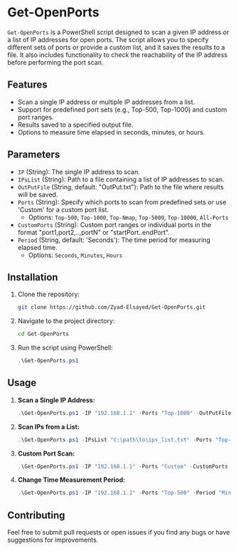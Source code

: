 # Get-OpenPorts

`Get-OpenPorts` is a PowerShell script designed to scan a given IP address or a list of IP addresses for open ports. The script allows you to specify different sets of ports or provide a custom list, and it saves the results to a file. It also includes functionality to check the reachability of the IP address before performing the port scan.

## Features

- Scan a single IP address or multiple IP addresses from a list.
- Support for predefined port sets (e.g., Top-500, Top-1000) and custom port ranges.
- Results saved to a specified output file.
- Options to measure time elapsed in seconds, minutes, or hours.

## Parameters

- `IP` (String): The single IP address to scan.
- `IPsList` (String): Path to a file containing a list of IP addresses to scan.
- `OutPutFile` (String, default: "OutPut.txt"): Path to the file where results will be saved.
- `Ports` (String): Specify which ports to scan from predefined sets or use 'Custom' for a custom port list.
  - Options: `Top-500`, `Top-1000`, `Top-Nmap`, `Top-5000`, `Top-10000`, `All-Ports`
- `CustomPorts` (String): Custom port ranges or individual ports in the format "port1,port2,..,portN" or "startPort..endPort".
- `Period` (String, default: 'Seconds'): The time period for measuring elapsed time.
  - Options: `Seconds`, `Minutes`, `Hours`

## Installation

1. Clone the repository:

   ```bash
   git clone https://github.com/Zyad-Elsayed/Get-OpenPorts.git
   ```

2. Navigate to the project directory:

   ```bash
   cd Get-OpenPorts
   ```

3. Run the script using PowerShell:

   ```powershell
   .\Get-OpenPorts.ps1
   ```


## Usage

1. **Scan a Single IP Address:**

   ```powershell
   .\Get-OpenPorts.ps1 -IP "192.168.1.1" -Ports "Top-1000" -OutPutFile "results.txt"
   ```

2. **Scan IPs from a List:**

   ```powershell
   .\Get-OpenPorts.ps1 -IPsList "C:\path\to\ips_list.txt" -Ports "Top-500" -OutPutFile "results.txt"
   ```

3. **Custom Port Scan:**

   ```powershell
   .\Get-OpenPorts.ps1 -IP "192.168.1.1" -Ports "Custom" -CustomPorts "22,80,443,1000..2000" -OutPutFile "results.txt"
   ```

4. **Change Time Measurement Period:**

   ```powershell
   .\Get-OpenPorts.ps1 -IP "192.168.1.1" -Ports "Top-500" -Period "Minutes"
   ```

## Contributing

Feel free to submit pull requests or open issues if you find any bugs or have suggestions for improvements.
